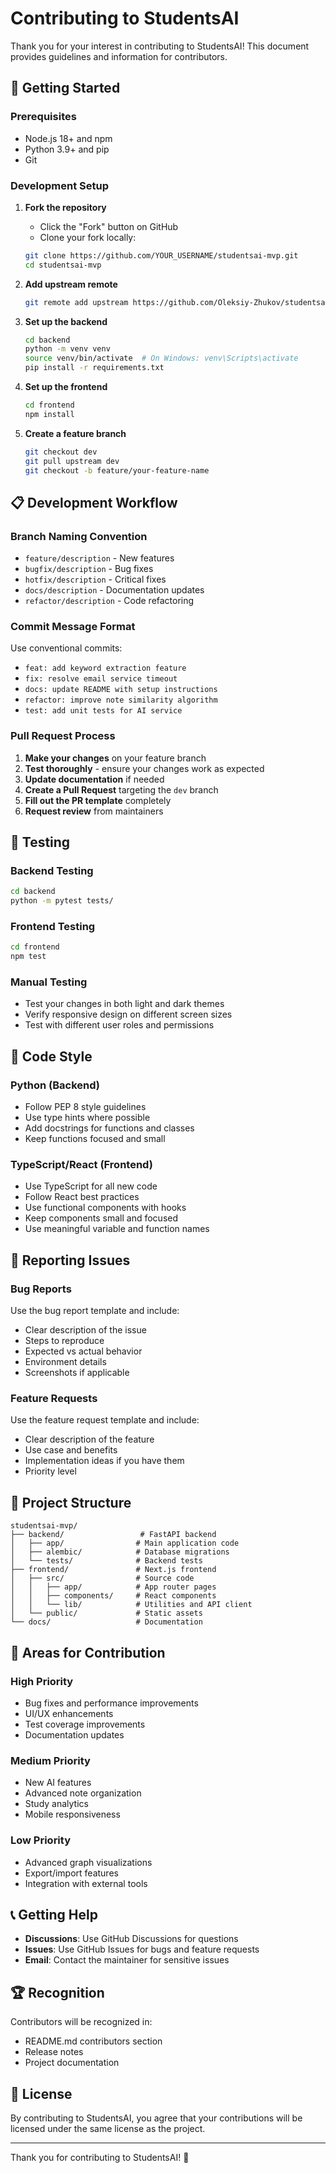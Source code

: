 # Contributing to StudentsAI

Thank you for your interest in contributing to StudentsAI! This document provides guidelines and information for contributors.

## 🚀 Getting Started

### Prerequisites
- Node.js 18+ and npm
- Python 3.9+ and pip
- Git

### Development Setup

1. **Fork the repository**
   - Click the "Fork" button on GitHub
   - Clone your fork locally:
   ```bash
   git clone https://github.com/YOUR_USERNAME/studentsai-mvp.git
   cd studentsai-mvp
   ```

2. **Add upstream remote**
   ```bash
   git remote add upstream https://github.com/Oleksiy-Zhukov/studentsai-mvp.git
   ```

3. **Set up the backend**
   ```bash
   cd backend
   python -m venv venv
   source venv/bin/activate  # On Windows: venv\Scripts\activate
   pip install -r requirements.txt
   ```

4. **Set up the frontend**
   ```bash
   cd frontend
   npm install
   ```

5. **Create a feature branch**
   ```bash
   git checkout dev
   git pull upstream dev
   git checkout -b feature/your-feature-name
   ```

## 📋 Development Workflow

### Branch Naming Convention
- `feature/description` - New features
- `bugfix/description` - Bug fixes
- `hotfix/description` - Critical fixes
- `docs/description` - Documentation updates
- `refactor/description` - Code refactoring

### Commit Message Format
Use conventional commits:
- `feat: add keyword extraction feature`
- `fix: resolve email service timeout`
- `docs: update README with setup instructions`
- `refactor: improve note similarity algorithm`
- `test: add unit tests for AI service`

### Pull Request Process

1. **Make your changes** on your feature branch
2. **Test thoroughly** - ensure your changes work as expected
3. **Update documentation** if needed
4. **Create a Pull Request** targeting the `dev` branch
5. **Fill out the PR template** completely
6. **Request review** from maintainers

## 🧪 Testing

### Backend Testing
```bash
cd backend
python -m pytest tests/
```

### Frontend Testing
```bash
cd frontend
npm test
```

### Manual Testing
- Test your changes in both light and dark themes
- Verify responsive design on different screen sizes
- Test with different user roles and permissions

## 📝 Code Style

### Python (Backend)
- Follow PEP 8 style guidelines
- Use type hints where possible
- Add docstrings for functions and classes
- Keep functions focused and small

### TypeScript/React (Frontend)
- Use TypeScript for all new code
- Follow React best practices
- Use functional components with hooks
- Keep components small and focused
- Use meaningful variable and function names

## 🐛 Reporting Issues

### Bug Reports
Use the bug report template and include:
- Clear description of the issue
- Steps to reproduce
- Expected vs actual behavior
- Environment details
- Screenshots if applicable

### Feature Requests
Use the feature request template and include:
- Clear description of the feature
- Use case and benefits
- Implementation ideas if you have them
- Priority level

## 🔧 Project Structure

```
studentsai-mvp/
├── backend/                 # FastAPI backend
│   ├── app/                # Main application code
│   ├── alembic/            # Database migrations
│   └── tests/              # Backend tests
├── frontend/               # Next.js frontend
│   ├── src/                # Source code
│   │   ├── app/            # App router pages
│   │   ├── components/     # React components
│   │   └── lib/            # Utilities and API client
│   └── public/             # Static assets
└── docs/                   # Documentation
```

## 🎯 Areas for Contribution

### High Priority
- Bug fixes and performance improvements
- UI/UX enhancements
- Test coverage improvements
- Documentation updates

### Medium Priority
- New AI features
- Advanced note organization
- Study analytics
- Mobile responsiveness

### Low Priority
- Advanced graph visualizations
- Export/import features
- Integration with external tools

## 📞 Getting Help

- **Discussions**: Use GitHub Discussions for questions
- **Issues**: Use GitHub Issues for bugs and feature requests
- **Email**: Contact the maintainer for sensitive issues

## 🏆 Recognition

Contributors will be recognized in:
- README.md contributors section
- Release notes
- Project documentation

## 📄 License

By contributing to StudentsAI, you agree that your contributions will be licensed under the same license as the project.

---

Thank you for contributing to StudentsAI! 🎉
